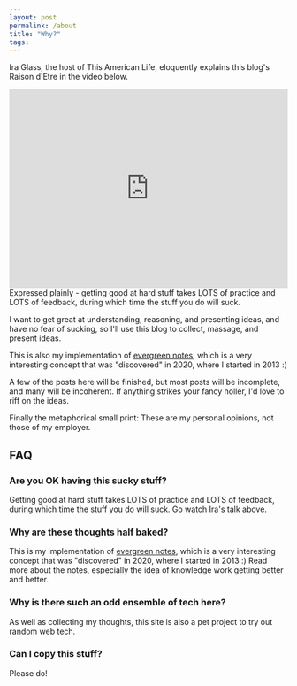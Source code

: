 ```yaml
---
layout: post
permalink: /about
title: "Why?"
tags:
---
```


Ira Glass, the host of This American Life, eloquently explains this blog's Raison d'Etre in the video below.

<iframe src="https://player.vimeo.com/video/176325518?color=1fc9a2&portrait=0" width="100%" height="360" frameborder="0" webkitallowfullscreen mozallowfullscreen allowfullscreen></iframe>
Expressed plainly - getting good at hard stuff takes LOTS of practice and LOTS of feedback, during which time the stuff you do will suck.

I want to get great at understanding, reasoning, and presenting ideas, and have no fear of sucking, so I'll use this blog to collect, massage, and present ideas.

This is also my implementation of [evergreen notes](https://notes.andymatuschak.org/z4SDCZQeRo4xFEQ8H4qrSqd68ucpgE6LU155C), which is a very interesting concept that was "discovered" in 2020, where I started in 2013 :)

A few of the posts here will be finished, but most posts will be incomplete, and many will be incoherent. If anything strikes your fancy holler, I'd love to riff on the ideas.

Finally the metaphorical small print: These are my personal opinions, not those of my employer.

## FAQ

### Are you OK having this sucky stuff?

Getting good at hard stuff takes LOTS of practice and LOTS of feedback, during which time the stuff you do will suck. Go watch Ira's talk above.

### Why are these thoughts half baked?

This is my implementation of [evergreen notes](https://notes.andymatuschak.org/z4SDCZQeRo4xFEQ8H4qrSqd68ucpgE6LU155C), which is a very interesting concept that was "discovered" in 2020, where I started in 2013 :) Read more about the notes, especially the idea of knowledge work getting better and better.

### Why is there such an odd ensemble of tech here?

As well as collecting my thoughts, this site is also a pet project to try out random web tech.

### Can I copy this stuff?

Please do!
